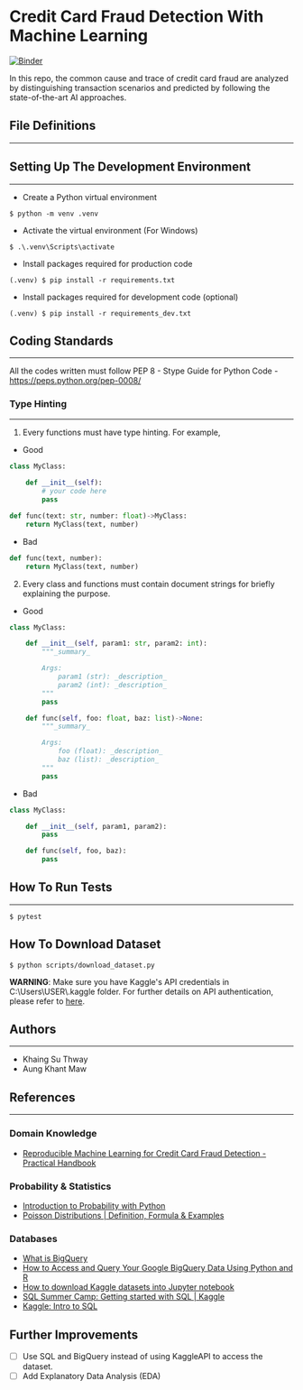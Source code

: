 # Credit Card Fraud Detection With Machine Learning
[![Binder](https://mybinder.org/badge_logo.svg)](https://mybinder.org/v2/gh/KhaingSuThway/Credit-card-fraud-detection-with-machine-learning/main)

In this repo, the common cause and trace of credit card fraud are analyzed by  distinguishing transaction scenarios and predicted by following the state-of-the-art AI approaches. 

## File Definitions
---

## Setting Up The Development Environment
---
* Create a Python virtual environment
```
$ python -m venv .venv
```
* Activate the virtual environment (For Windows)
```
$ .\.venv\Scripts\activate
```
* Install packages required for production code
```
(.venv) $ pip install -r requirements.txt
```
* Install packages required for development code (optional)
```
(.venv) $ pip install -r requirements_dev.txt
```

## Coding Standards
---
All the codes written must follow PEP 8 - Stype Guide for Python Code - https://peps.python.org/pep-0008/

### Type Hinting
---
1. Every functions must have type hinting. For example,
* Good
```python
class MyClass:
    
    def __init__(self):
        # your code here
        pass

def func(text: str, number: float)->MyClass:
    return MyClass(text, number)
```
* Bad
```python
def func(text, number):
    return MyClass(text, number)
```
2. Every class and functions must contain document strings for briefly explaining the purpose.
* Good
```python
class MyClass:

    def __init__(self, param1: str, param2: int):
        """_summary_

        Args:
            param1 (str): _description_
            param2 (int): _description_
        """
        pass

    def func(self, foo: float, baz: list)->None:
        """_summary_

        Args:
            foo (float): _description_
            baz (list): _description_
        """
        pass

```
* Bad
```python
class MyClass:

    def __init__(self, param1, param2):
        pass

    def func(self, foo, baz):
        pass
```

## How To Run Tests
---
```
$ pytest
```

## How To Download Dataset
```
$ python scripts/download_dataset.py
```
**WARNING**: Make sure you have Kaggle's API credentials in C:\Users\USER\\.kaggle folder. For further details on API authentication, please refer to [here](https://www.kaggle.com/docs/api).
## Authors
---
- Khaing Su Thway
- Aung Khant Maw

## References
---
### Domain Knowledge

- [Reproducible Machine Learning for Credit Card Fraud Detection - Practical Handbook](https://fraud-detection-handbook.github.io/fraud-detection-handbook/Foreword.html)

### Probability & Statistics
- [Introduction to Probability with Python](https://ethanweed.github.io/pythonbook/04.02-probability.html)
- [Poisson Distributions | Definition, Formula & Examples](https://www.scribbr.com/statistics/poisson-distribution/)

### Databases
- [What is BigQuery](https://www.youtube.com/watch?v=d3MDxC_iuaw)
- [How to Access and Query Your Google BigQuery Data Using Python and R](https://www.rudderstack.com/guides/how-to-access-and-query-your-bigquery-data-using-python-and-r/)
- [How to download Kaggle datasets into Jupyter notebook](https://www.geeksforgeeks.org/how-to-download-kaggle-datasets-into-jupyter-notebook/)
- [SQL Summer Camp: Getting started with SQL | Kaggle](https://www.youtube.com/watch?v=jYQoQfFzJRw&t=2139s)
- [Kaggle: Intro to SQL](https://www.kaggle.com/learn/intro-to-sql)

## Further Improvements
- [ ] Use SQL and BigQuery instead of using KaggleAPI to access the dataset.
- [ ] Add Explanatory Data Analysis (EDA)
